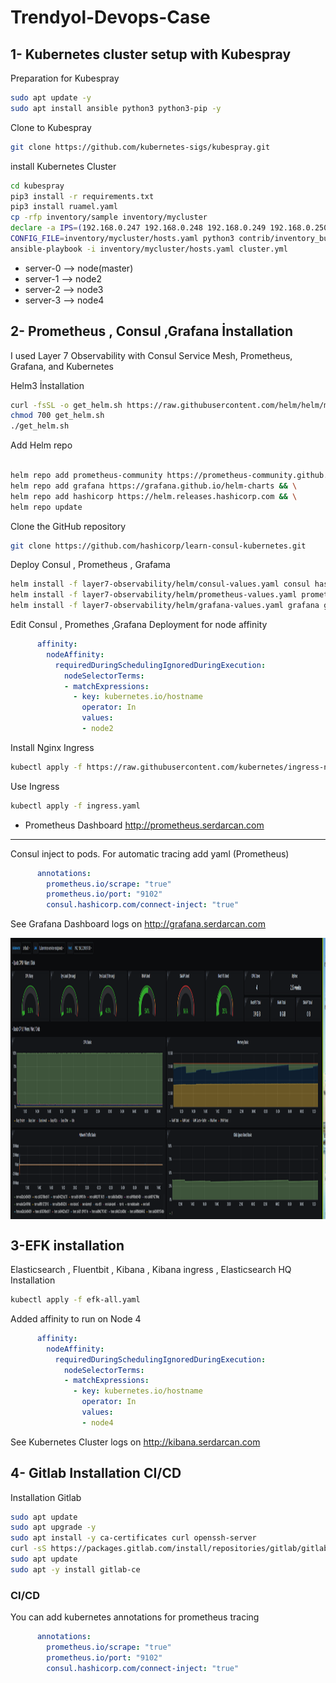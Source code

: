 # Trendyol-Devops-Case

## 1- Kubernetes cluster setup with Kubespray 

Preparation for Kubespray

```bash
sudo apt update -y 
sudo apt install ansible python3 python3-pip -y
```

Clone to Kubespray

```bash
git clone https://github.com/kubernetes-sigs/kubespray.git
```
install Kubernetes Cluster

```bash
cd kubespray
pip3 install -r requirements.txt 
pip3 install ruamel.yaml
cp -rfp inventory/sample inventory/mycluster
declare -a IPS=(192.168.0.247 192.168.0.248 192.168.0.249 192.168.0.250)
CONFIG_FILE=inventory/mycluster/hosts.yaml python3 contrib/inventory_builder/inventory.py ${IPS[@]}
ansible-playbook -i inventory/mycluster/hosts.yaml cluster.yml
```
* server-0 --> node(master)
* server-1 --> node2
* server-2 --> node3
* server-3 --> node4

## 2- Prometheus , Consul ,Grafana  İnstallation

I used Layer 7 Observability with Consul Service Mesh, Prometheus, Grafana, and Kubernetes

Helm3 İnstallation

```bash
curl -fsSL -o get_helm.sh https://raw.githubusercontent.com/helm/helm/master/scripts/get-helm-3
chmod 700 get_helm.sh
./get_helm.sh
```
Add Helm repo

```bash

helm repo add prometheus-community https://prometheus-community.github.io/helm-charts && \
helm repo add grafana https://grafana.github.io/helm-charts && \
helm repo add hashicorp https://helm.releases.hashicorp.com && \
helm repo update

```
Clone the GitHub repository

```bash
git clone https://github.com/hashicorp/learn-consul-kubernetes.git
```

Deploy Consul , Prometheus , Grafama

```bash
helm install -f layer7-observability/helm/consul-values.yaml consul hashicorp/consul --version "0.27.0" --wait
helm install -f layer7-observability/helm/prometheus-values.yaml prometheus prometheus-community/prometheus --version "11.7.0" --wait
helm install -f layer7-observability/helm/grafana-values.yaml grafana grafana/grafana --version "5.3.6" --wait
```
Edit Consul , Promethes ,Grafana Deployment for node affinity

```yaml
      affinity:
        nodeAffinity:
          requiredDuringSchedulingIgnoredDuringExecution:
            nodeSelectorTerms:
            - matchExpressions:
              - key: kubernetes.io/hostname
                operator: In
                values:
                - node2              
```

Install Nginx Ingress

```bash
kubectl apply -f https://raw.githubusercontent.com/kubernetes/ingress-nginx/controller-v0.43.0/deploy/static/provider/cloud/deploy.yaml
```

Use Ingress
```bash
kubectl apply -f ingress.yaml
```
* Prometheus Dashboard
http://prometheus.serdarcan.com

-------------------------------------------------------------

Consul inject to pods. For automatic tracing add yaml (Prometheus)

```yaml
      annotations:
        prometheus.io/scrape: "true"
        prometheus.io/port: "9102"
        consul.hashicorp.com/connect-inject: "true"
```

See Grafana Dashboard logs on http://grafana.serdarcan.com  

<img align="center" width="750" height="450" src="https://github.com/serdarcanbigdereli/Trendyol-Devops-Case/blob/main/grafana.PNG">


## 3-EFK installation 

Elasticsearch , Fluentbit , Kibana , Kibana ingress , Elasticsearch HQ  Installation

```bash
kubectl apply -f efk-all.yaml
```

Added affinity to run on Node 4 

```yaml
      affinity:
        nodeAffinity:
          requiredDuringSchedulingIgnoredDuringExecution:
            nodeSelectorTerms:
            - matchExpressions:
              - key: kubernetes.io/hostname
                operator: In
                values:
                - node4              
```

See Kubernetes Cluster logs on http://kibana.serdarcan.com



## 4- Gitlab Installation CI/CD

Installation Gitlab

```bash
sudo apt update
sudo apt upgrade -y
sudo apt install -y ca-certificates curl openssh-server
curl -sS https://packages.gitlab.com/install/repositories/gitlab/gitlab-ce/script.deb.sh | sudo bash
sudo apt update
sudo apt -y install gitlab-ce
```

### CI/CD

You can add kubernetes annotations for prometheus tracing

```yaml
      annotations:
        prometheus.io/scrape: "true"
        prometheus.io/port: "9102"
        consul.hashicorp.com/connect-inject: "true"
```